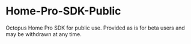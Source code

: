 # Home-Pro-SDK-Public
Octopus Home Pro SDK for public use.
Provided as is for beta users and may be withdrawn at any time.
